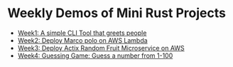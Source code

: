 # Weekly Demos of Mini Rust Projects
* [Week1: A simple CLI Tool that greets people](week1-cli-greet) 
* [Week2: Deploy Marco polo on AWS Lambda](week2-marco-polo-lambda) 
* [Week3: Deploy Actix Random Fruit Microservice on AWS](week3-actix) 
* [Week4: Guessing Game: Guess a number from 1-100](week4-guessing-game)